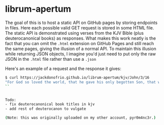 # librum-apertum
The goal of this is to host a static API on GitHub pages by storing endpoints in files. Here each possible valid GET request is stored in some HTML file. The static API is demonstrated using verses from the KJV Bible (plus deuterocanonical books) as responses. What makes this work neatly is the fact that you can omit the `.html` extension on GitHub Pages and still reach the same pages, giving the illusion of a normal API. To maintain this illusion while returning JSON objects, I imagine you'd just need to put only the raw JSON in the `.html` file rather than use a `.json` 

Here's an example of a request and the response it gives:
```bash
$ curl https://jackdonofrio.github.io/librum-apertum/kjv/John/3/16
"For God so loved the world, that he gave his only begotten Son, that whosoever believeth in him should not perish, but have everlasting life."
``


Todo:
- fix deuterocanonical book titles in kjv
- add rest of deuterocanon to vulgate

(Note: this was originally uploaded on my other account, pyr0m4nc3r.)
